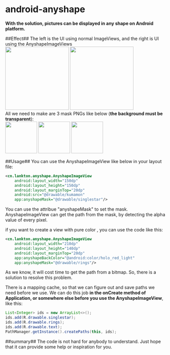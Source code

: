 # android-anyshape
**With the solution, pictures can be displayed in any shape on Android platform.**

##Effect##
The left is the UI using normal ImageViews, and the right is UI using the AnyshapeImageViews  
<img src="https://github.com/lankton/android-anyshape/blob/master/pictures/with_normal.jpg" width="200px"/>
<img src="https://github.com/lankton/android-anyshape/blob/master/pictures/with_mask.jpg" width="200px"/>  
All we need to make are 3 mask PNGs like below (**the background must be transparent**):   
<img src="https://github.com/lankton/android-anyshape/blob/master/pictures/singerstar_1.png" height="100px"/>
<img src="https://github.com/lankton/android-anyshape/blob/master/pictures/text_1.png" height="100px"/>
<img src="https://github.com/lankton/android-anyshape/blob/master/pictures/rings_1.png" height="100px"/>

##Usage##
You can use the AnyshapeImageView like below in your layout file:

```xml
<cn.lankton.anyshape.AnyshapeImageView
    android:layout_width="150dp"
    android:layout_height="150dp"
    android:layout_marginTop="20dp"
    android:src="@drawable/kumamon"
    app:anyshapeMask="@drawable/singlestar"/>
```
You can use the attribue "anyshapeMask" to set the mask. AnyshapeImageView can get the path from the mask, by detecting the alpha value of every pixel.

if you want to create a view with pure color , you can use the code like this:  

```xml
<cn.lankton.anyshape.AnyshapeImageView
    android:layout_width="210dp"
    android:layout_height="140dp"
    android:layout_marginTop="20dp"
    app:anyshapeBackColor="@android:color/holo_red_light"
    app:anyshapeMask="@drawable/rings"/>
```


As we know, it will cost time to get the path from a bitmap. So, there is a solution to resolve this problem. 

There is a mapping cache, so that we can figure out and save paths we need before we use. We can do this job **in the onCreate method of Application, or somewhere else before you use the AnyshapeImageView**, like this:

```java
List<Integer> ids = new ArrayList<>();  
ids.add(R.drawable.singlestar);  
ids.add(R.drawable.rings);
ids.add(R.drawable.text);
PathManager.getInstance().createPaths(this, ids);
```

##summary##
The code is not hard for anybody to understand. Just hope that it can provide some help or inspiration for you.

